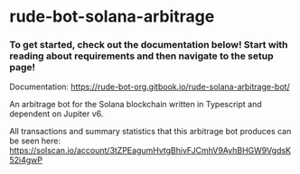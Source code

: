 # rude-bot-solana-arbitrage
### To get started, check out the documentation below! Start with reading about requirements and then navigate to the setup page!
Documentation: https://rude-bot-org.gitbook.io/rude-solana-arbitrage-bot/

An arbitrage bot for the Solana blockchain written in Typescript and dependent on Jupiter v6.

All transactions and summary statistics that this arbitrage bot produces can be seen here: https://solscan.io/account/3tZPEagumHvtgBhivFJCmhV9AyhBHGW9VgdsK52i4gwP
